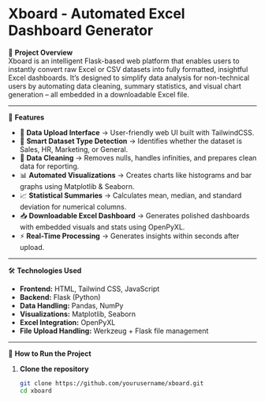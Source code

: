 # Xboard - Automated Excel Dashboard Generator

📌 **Project Overview**  
Xboard is an intelligent Flask-based web platform that enables users to instantly convert raw Excel or CSV datasets into fully formatted, insightful Excel dashboards. It’s designed to simplify data analysis for non-technical users by automating data cleaning, summary statistics, and visual chart generation – all embedded in a downloadable Excel file.

---

🎯 **Features**

- 📂 **Data Upload Interface** → User-friendly web UI built with TailwindCSS.
- 🧠 **Smart Dataset Type Detection** → Identifies whether the dataset is Sales, HR, Marketing, or General.
- 🧹 **Data Cleaning** → Removes nulls, handles infinities, and prepares clean data for reporting.
- 📊 **Automated Visualizations** → Creates charts like histograms and bar graphs using Matplotlib & Seaborn.
- 📈 **Statistical Summaries** → Calculates mean, median, and standard deviation for numerical columns.
- 📥 **Downloadable Excel Dashboard** → Generates polished dashboards with embedded visuals and stats using OpenPyXL.
- ⚡ **Real-Time Processing** → Generates insights within seconds after upload.

---

🛠️ **Technologies Used**

- **Frontend:** HTML, Tailwind CSS, JavaScript  
- **Backend:** Flask (Python)  
- **Data Handling:** Pandas, NumPy  
- **Visualizations:** Matplotlib, Seaborn  
- **Excel Integration:** OpenPyXL  
- **File Upload Handling:** Werkzeug + Flask file management

---

🚀 **How to Run the Project**

1. **Clone the repository**
   ```bash
   git clone https://github.com/yourusername/xboard.git
   cd xboard
